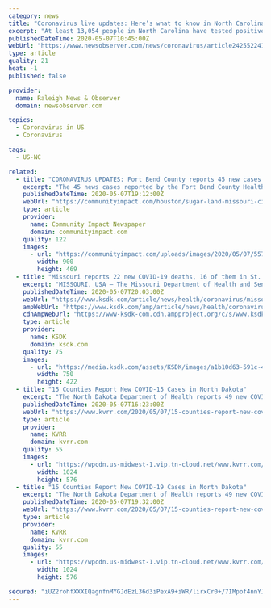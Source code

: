 ```yaml
---
category: news
title: "Coronavirus live updates: Here’s what to know in North Carolina on May 7 | Raleigh News & Observer"
excerpt: "At least 13,054 people in North Carolina have tested positive for the coronavirus as of Thursday morning, and 493 have died, according to state and county health departments. On Wednesday, the N.C. Department of Health and Human Services reported 502 new cases of the virus,"
publishedDateTime: 2020-05-07T10:45:00Z
webUrl: "https://www.newsobserver.com/news/coronavirus/article242552241.html"
type: article
quality: 21
heat: -1
published: false

provider:
  name: Raleigh News & Observer
  domain: newsobserver.com

topics:
  - Coronavirus in US
  - Coronavirus

tags:
  - US-NC

related:
  - title: "CORONAVIRUS UPDATES: Fort Bend County reports 45 new cases, 6 recoveries, 1 death May 7"
    excerpt: "The 45 news cases reported by the Fort Bend County Health and Human Services Department on May 7 bring the total case count for the county to 1,332."
    publishedDateTime: 2020-05-07T19:12:00Z
    webUrl: "https://communityimpact.com/houston/sugar-land-missouri-city/coronavirus/2020/05/07/coronavirus-updates-fort-bend-county-reports-45-new-cases-6-recoveries-1-death-may-7/"
    type: article
    provider:
      name: Community Impact Newspaper
      domain: communityimpact.com
    quality: 122
    images:
      - url: "https://communityimpact.com/uploads/images/2020/05/07/55732.jpg"
        width: 900
        height: 469
  - title: "Missouri reports 22 new COVID-19 deaths, 16 of them in St. Louis County"
    excerpt: "MISSOURI, USA — The Missouri Department of Health and Senior Services reported 22 new COVID-19 deaths across the state Thursday, 16 of which were in St. Louis County. The department reported 239 new cases and 22 new deaths Thursday, bringing the ..."
    publishedDateTime: 2020-05-07T20:03:00Z
    webUrl: "https://www.ksdk.com/article/news/health/coronavirus/missouri-coronavirus-deaths-cases-may-7/63-1f2ce4fe-357e-4889-92de-18fec0acaf95"
    ampWebUrl: "https://www.ksdk.com/amp/article/news/health/coronavirus/missouri-coronavirus-deaths-cases-may-7/63-1f2ce4fe-357e-4889-92de-18fec0acaf95"
    cdnAmpWebUrl: "https://www-ksdk-com.cdn.ampproject.org/c/s/www.ksdk.com/amp/article/news/health/coronavirus/missouri-coronavirus-deaths-cases-may-7/63-1f2ce4fe-357e-4889-92de-18fec0acaf95"
    type: article
    provider:
      name: KSDK
      domain: ksdk.com
    quality: 75
    images:
      - url: "https://media.ksdk.com/assets/KSDK/images/a1b10d63-591c-44e4-a62f-9337657cbef8/a1b10d63-591c-44e4-a62f-9337657cbef8_750x422.jpg"
        width: 750
        height: 422
  - title: "15 Counties Report New COVID-15 Cases in North Dakota"
    excerpt: "The North Dakota Department of Health reports 49 new COVID-19 cases from 15 different counties on Thursday. The counties reporting new cases include Benson, Cass, Grand Forks, McKenzie, Pembina, Pierce,"
    publishedDateTime: 2020-05-07T16:23:00Z
    webUrl: "https://www.kvrr.com/2020/05/07/15-counties-report-new-covid-15-cases-in-north-dakota/"
    type: article
    provider:
      name: KVRR
      domain: kvrr.com
    quality: 55
    images:
      - url: "https://wpcdn.us-midwest-1.vip.tn-cloud.net/www.kvrr.com/content/uploads/2020/03/Coronavirus-Update-1024x576.jpg"
        width: 1024
        height: 576
  - title: "15 Counties Report New COVID-19 Cases in North Dakota"
    excerpt: "The North Dakota Department of Health reports 49 new COVID-19 cases from 15 different counties on Thursday. The counties reporting new cases include Benson, Cass, Grand Forks, McKenzie, Pembina, Pierce,"
    publishedDateTime: 2020-05-07T19:32:00Z
    webUrl: "https://www.kvrr.com/2020/05/07/15-counties-report-new-covid-19-cases-in-north-dakota/"
    type: article
    provider:
      name: KVRR
      domain: kvrr.com
    quality: 55
    images:
      - url: "https://wpcdn.us-midwest-1.vip.tn-cloud.net/www.kvrr.com/content/uploads/2020/03/Coronavirus-Update-1024x576.jpg"
        width: 1024
        height: 576

secured: "iUZ2rohfXXXIQagnfnMYGJdEzL36d3iPexA9+iWR/lirxCr0+/7IMpof4nnYJ8JspuRRRew4sWhTT/a7enolbPSffc+mvYwXvgq6jQUp7ncc62vRHO7jJOFH+XX4U2QxejTkGONe8qzgNyJOkrOFuQLqTPP+CH1xueVDuGwt8P6zpHlxM68uZeCdYyKw22WKFsYEmyutmxJbzwQ40uPXBbv8RlOkg4ajUYAkMWEKgQxLRGiTkmVPfVX8PhtupaQCC91XYXUQYW563WsykiOu5Z6oA7jdkEmqc6f2AiBm402pGmsi1A2XD01lYdO8FzWCx9lgR6c5/ukJz/chd3ZNxZmXgODMA90AM97ceXhY2DGkTZ4kgDXjj/0gy9KLeXBGZznq2fENukJc9Fd1pWDoB4A5YDM9IF/r7eTsGKNN8/vvbFaqqjHx28/6H+2rRKgt9pIT8bDizngl4232AMgC+XYUCXxcDaI+CG39eNYNTKE=;5SfJ5WqsY5boqxqJR2LcHA=="
---
```


